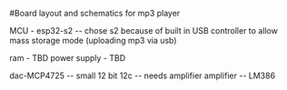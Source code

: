 #Board layout and schematics for mp3 player

MCU - esp32-s2 -- chose s2 because of built in USB controller to allow mass storage mode (uploading mp3 via usb)

ram - TBD
power supply - TBD

dac-MCP4725 -- small 12 bit 12c -- needs amplifier
amplifier -- LM386
